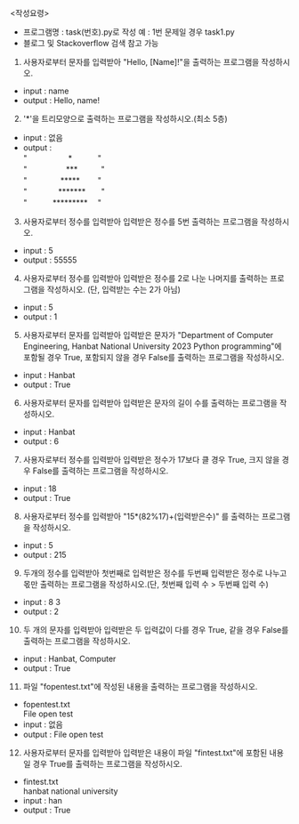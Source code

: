 <작성요령>
- 프로그램명 : task(번호).py로 작성
    예 : 1번 문제일 경우 task1.py
- 블로그 및 Stackoverflow 검색 참고 가능 

1. 사용자로부터 문자를 입력받아 "Hello, [Name]!"을 출력하는 프로그램을 작성하시오.
  - input : name
  - output : Hello, name!

2. '*'을 트리모양으로 출력하는 프로그램을 작성하시오.(최소 5층)
  - input : 없음
  - output : 
<br/>"　　　　　 *　　　 "
<br/>"　　　　　***　　　"
<br/>"　　　　 *****　　 "
<br/>"　　　　*******　　"
<br/>"　　　 *********　 "

3. 사용자로부터 정수를 입력받아 입력받은 정수를 5번 출력하는 프로그램을 작성하시오.
  - input : 5
  - output : 55555

4. 사용자로부터 정수를 입력받아 입력받은 정수를 2로 나눈 나머지를 출력하는 프로그램을 작성하시오. (단, 입력받는 수는 2가 아님)
  - input : 5
  - output : 1

5. 사용자로부터 문자를 입력받아 입력받은 문자가 "Department of Computer Engineering, Hanbat National University 2023 Python programming"에 
포함될 경우 True, 포함되지 않을 경우 False를 출력하는 프로그램을 작성하시오.
  - input : Hanbat
  - output : True

6. 사용자로부터 문자를 입력받아 입력받은 문자의 길이 수를 출력하는 프로그램을 작성하시오.
  - input : Hanbat
  - output : 6

7. 사용자로부터 정수를 입력받아 입력받은 정수가 17보다 클 경우 True, 크지 않을 경우 False를 출력하는 프로그램을 작성하시오. 
  - input : 18
  - output : True

8. 사용자로부터 정수를 입력받아 "15*(82%17)+(입력받은수)" 를 출력하는 프로그램을 작성하시오.
  - input : 5
  - output : 215

9.  두개의 정수를 입력받아 첫번째로 입력받은 정수를 두번째 입력받은 정수로 나누고 몫만 출력하는 프로그램을 작성하시오.(단, 첫번째 입력 수 > 두번째 입력 수)
  - input : 8 3
  - output : 2

10. 두 개의 문자를 입력받아 입력받은 두 입력값이 다를 경우 True, 같을 경우 False를 출력하는 프로그램을 작성하시오.
  - input : Hanbat, Computer
  - output : True

11. 파일 "fopentest.txt"에 작성된 내용을 출력하는 프로그램을 작성하시오.
  - fopentest.txt 
<br/>        File open test 
  - input : 없음
  - output : File open test

12. 사용자로부터 문자를 입력받아 입력받은 내용이 파일 "fintest.txt"에 포함된 내용일 경우 True를 출력하는 프로그램을 작성하시오.
  - fintest.txt
<br/>          hanbat national university
  - input : han
  - output : True
